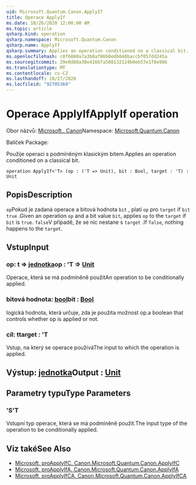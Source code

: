 ```yaml
---
uid: Microsoft.Quantum.Canon.ApplyIf
title: Operace ApplyIf
ms.date: 10/26/2020 12:00:00 AM
ms.topic: article
qsharp.kind: operation
qsharp.namespace: Microsoft.Quantum.Canon
qsharp.name: ApplyIf
qsharp.summary: Applies an operation conditioned on a classical bit.
ms.openlocfilehash: c8f6860a7a3b8af86b0edb048baccbf057dd245a
ms.sourcegitcommit: 29e0d88a30e4166fa580132124b0eb57e1f0e986
ms.translationtype: MT
ms.contentlocale: cs-CZ
ms.lasthandoff: 10/27/2020
ms.locfileid: "92705360"
---
```

# <a name="applyif-operation"></a><span data-ttu-id="d8d82-102">Operace ApplyIf</span><span class="sxs-lookup"><span data-stu-id="d8d82-102">ApplyIf operation</span></span>

<span data-ttu-id="d8d82-103">Obor názvů: [Microsoft.. Canon](xref:Microsoft.Quantum.Canon)</span><span class="sxs-lookup"><span data-stu-id="d8d82-103">Namespace: [Microsoft.Quantum.Canon](xref:Microsoft.Quantum.Canon)</span></span>

<span data-ttu-id="d8d82-104">Balíček [](https://nuget.org/packages/)</span><span class="sxs-lookup"><span data-stu-id="d8d82-104">Package: [](https://nuget.org/packages/)</span></span>


<span data-ttu-id="d8d82-105">Použije operaci s podmíněným klasickým bitem.</span><span class="sxs-lookup"><span data-stu-id="d8d82-105">Applies an operation conditioned on a classical bit.</span></span>

```qsharp
operation ApplyIf<'T> (op : ('T => Unit), bit : Bool, target : 'T) : Unit
```


## <a name="description"></a><span data-ttu-id="d8d82-106">Popis</span><span class="sxs-lookup"><span data-stu-id="d8d82-106">Description</span></span>

<span data-ttu-id="d8d82-107">`op`Pokud je zadaná operace a bitová hodnota `bit` , platí `op` pro `target` if `bit` `true` .</span><span class="sxs-lookup"><span data-stu-id="d8d82-107">Given an operation `op` and a bit value `bit`, applies `op` to the `target` if `bit` is `true`.</span></span> <span data-ttu-id="d8d82-108">`false`V případě, že se nic nestane s `target` .</span><span class="sxs-lookup"><span data-stu-id="d8d82-108">If `false`, nothing happens to the `target`.</span></span>

## <a name="input"></a><span data-ttu-id="d8d82-109">Vstup</span><span class="sxs-lookup"><span data-stu-id="d8d82-109">Input</span></span>

### <a name="op--t--unit"></a><span data-ttu-id="d8d82-110">op: t => [jednotka](xref:microsoft.quantum.lang-ref.unit)</span><span class="sxs-lookup"><span data-stu-id="d8d82-110">op : 'T => [Unit](xref:microsoft.quantum.lang-ref.unit)</span></span> 

<span data-ttu-id="d8d82-111">Operace, která se má podmíněně použít</span><span class="sxs-lookup"><span data-stu-id="d8d82-111">An operation to be conditionally applied.</span></span>


### <a name="bit--bool"></a><span data-ttu-id="d8d82-112">bitová hodnota: [bool](xref:microsoft.quantum.lang-ref.bool)</span><span class="sxs-lookup"><span data-stu-id="d8d82-112">bit : [Bool](xref:microsoft.quantum.lang-ref.bool)</span></span>

<span data-ttu-id="d8d82-113">logická hodnota, která určuje, zda je použita možnost op.</span><span class="sxs-lookup"><span data-stu-id="d8d82-113">a boolean that controls whether op is applied or not.</span></span>


### <a name="target--t"></a><span data-ttu-id="d8d82-114">cíl: t</span><span class="sxs-lookup"><span data-stu-id="d8d82-114">target : 'T</span></span>

<span data-ttu-id="d8d82-115">Vstup, na který se operace používá</span><span class="sxs-lookup"><span data-stu-id="d8d82-115">The input to which the operation is applied.</span></span>



## <a name="output--unit"></a><span data-ttu-id="d8d82-116">Výstup: [jednotka](xref:microsoft.quantum.lang-ref.unit)</span><span class="sxs-lookup"><span data-stu-id="d8d82-116">Output : [Unit](xref:microsoft.quantum.lang-ref.unit)</span></span>



## <a name="type-parameters"></a><span data-ttu-id="d8d82-117">Parametry typu</span><span class="sxs-lookup"><span data-stu-id="d8d82-117">Type Parameters</span></span>

### <a name="t"></a><span data-ttu-id="d8d82-118">'S</span><span class="sxs-lookup"><span data-stu-id="d8d82-118">'T</span></span>

<span data-ttu-id="d8d82-119">Vstupní typ operace, která se má podmíněně použít.</span><span class="sxs-lookup"><span data-stu-id="d8d82-119">The input type of the operation to be conditionally applied.</span></span>

## <a name="see-also"></a><span data-ttu-id="d8d82-120">Viz také</span><span class="sxs-lookup"><span data-stu-id="d8d82-120">See Also</span></span>

- [<span data-ttu-id="d8d82-121">Microsoft. proApplyIfC. Canon.</span><span class="sxs-lookup"><span data-stu-id="d8d82-121">Microsoft.Quantum.Canon.ApplyIfC</span></span>](xref:Microsoft.Quantum.Canon.ApplyIfC)
- [<span data-ttu-id="d8d82-122">Microsoft. proApplyIfA. Canon.</span><span class="sxs-lookup"><span data-stu-id="d8d82-122">Microsoft.Quantum.Canon.ApplyIfA</span></span>](xref:Microsoft.Quantum.Canon.ApplyIfA)
- [<span data-ttu-id="d8d82-123">Microsoft. proApplyIfCA. Canon.</span><span class="sxs-lookup"><span data-stu-id="d8d82-123">Microsoft.Quantum.Canon.ApplyIfCA</span></span>](xref:Microsoft.Quantum.Canon.ApplyIfCA)